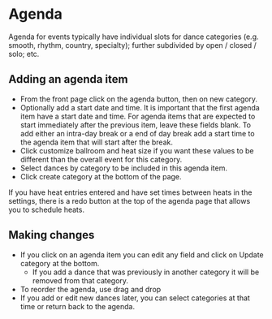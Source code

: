 # Agenda

Agenda for events typically have individual slots for dance categories (e.g. smooth, rhythm, country, specialty); further subdivided by open / closed / solo; etc.

## Adding an agenda item

 * From the front page click on the agenda button, then on new category.
 * Optionally add a start date and time.  It is important that the first agenda item have a start date and time.  For agenda items that are expected to start immediately after the previous item, leave these fields blank.  To add either an intra-day break or a end of day break add a start time to the agenda item that will start after the break.
 * Click customize ballroom and heat size if you want these values to be different than the overall event for this category.
 * Select dances by category to be included in this agenda item.
 * Click create category at the bottom of the page.

If you have heat entries entered and have set times between heats in the settings, there is a redo button at the top of the agenda page that allows you to schedule heats.

## Making changes

 * If you click on an agenda item you can edit any field and click on Update category at the bottom.
     * If you add a dance that was previously in another category it will be removed from that category.
 * To reorder the agenda, use drag and drop
 * If you add or edit new dances later, you can select categories at that time or return back to the agenda.